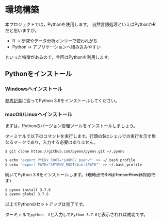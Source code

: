 # 環境構築

本プロジェクトでは，Pythonを使用します。
自然言語処理といえばPythonかRだと思いますが，

* R -> 研究やデータ分析オンリーで使われがち
* Python -> アプリケーションへ組み込みやすい

といった特徴があるので，今回はPythonを利用します。


## Pythonをインストール
### Windowsへインストール
[参考記事](https://qiita.com/New_enpitsu_15/items/ee95bde0858e9f77acf0)に従ってPython 3.8をインストールしてください。

### macOS/Linuxへインストール
まずは，Pythonのバージョン管理ツールをインストールしましょう。

ターミナルで以下のコマンドを実行します。行頭の$はシェルでの実行を示す単なるマークであり，入力する必要はありません。

```sh
$ git clone https://github.com/pyenv/pyenv.git ~/.pyenv

$ echo 'export PYENV_ROOT="$HOME/.pyenv"' >> ~/.bash_profile
$ echo 'export PATH="$PYENV_ROOT/bin:$PATH"' >> ~/.bash_profile
```

続いてPython 3.8をインストールします。~~（現時点で3.8はTensorFlow非対応です）~~

```sh
$ pyenv install 3.7.6
$ pyenv global 3.7.6
```

以上でPythonのセットアップは完了です。

ターミナルで`python -V`と入力して`Python 3.7.6`と表示されれば成功です。
